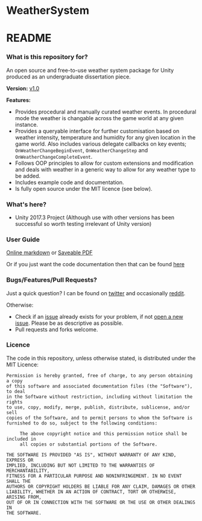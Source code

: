 # WeatherSystem

# README #

### What is this repository for? ###

An open source and free-to-use weather system package for Unity produced as an undergraduate dissertation piece. 

**Version:** [v1.0](https://github.com/Slord6/WeatherSystem/releases/tag/1.0)

**Features:**
* Provides procedural and manually curated weather events. In procedural mode the weather is changable across the game world at any given instance.
* Provides a queryable interface for further customisation based on weather intensity, temperature and humidity for any given location in the game world. Also includes various delegate callbacks on key events; `OnWeatherChangeBeginEvent`, `OnWeatherChangeStep` and `OnWeatherChangeCompleteEvent`.
* Follows OOP principles to allow for custom extensions and modification and deals with weather in a generic way to allow for any weather type to be added.
* Includes example code and documentation.
* Is fully open source under the MIT licence (see below).

### What's here? ###

* Unity 2017.3 Project (Although use with other versions has been successful so worth testing irrelevant of Unity version)

### User Guide ###
[Online markdown](https://github.com/Slord6/WeatherSystem/blob/master/UserGuide.md) or [Saveable PDF](https://firebasestorage.googleapis.com/v0/b/peloozoid-cf102.appspot.com/o/f2UmiwqLv4cNdGnxwUQYUx2jeX92%2FWeatherSystem_User_Guide.md.pdf?alt=media&token=b5701a71-878c-46da-b4e7-bd4ddccbb722)

Or if you just want the code documentation then that can be found [here](https://www.peloozoid.co.uk/WeatherSystem/Documentation/html/N_WeatherSystem.htm)


### Bugs/Features/Pull Requests? ###

Just a quick question?
I can be found on [twitter](https://twitter.com/lordy) and occasionally [reddit](https://www.reddit.com/message/compose/?to=Developing_Developer).

Otherwise:
* Check if an [issue](https://github.com/Slord6/WeatherSystem/issues) already exists for your problem, if not [open a new issue](https://github.com/Slord6/WeatherSystem/issues/new). Please be as descriptive as possible.
* Pull requests and forks welcome.

### Licence ###

The code in this repository, unless otherwise stated, is distributed under the MIT Licence:
```
Permission is hereby granted, free of charge, to any person obtaining a copy
of this software and associated documentation files (the "Software"), to deal
in the Software without restriction, including without limitation the rights
to use, copy, modify, merge, publish, distribute, sublicense, and/or sell
copies of the Software, and to permit persons to whom the Software is
furnished to do so, subject to the following conditions:

     The above copyright notice and this permission notice shall be included in
     all copies or substantial portions of the Software.

THE SOFTWARE IS PROVIDED "AS IS", WITHOUT WARRANTY OF ANY KIND, EXPRESS OR
IMPLIED, INCLUDING BUT NOT LIMITED TO THE WARRANTIES OF MERCHANTABILITY,
FITNESS FOR A PARTICULAR PURPOSE AND NONINFRINGEMENT. IN NO EVENT SHALL THE
AUTHORS OR COPYRIGHT HOLDERS BE LIABLE FOR ANY CLAIM, DAMAGES OR OTHER
LIABILITY, WHETHER IN AN ACTION OF CONTRACT, TORT OR OTHERWISE, ARISING FROM,
OUT OF OR IN CONNECTION WITH THE SOFTWARE OR THE USE OR OTHER DEALINGS IN
THE SOFTWARE.
```
